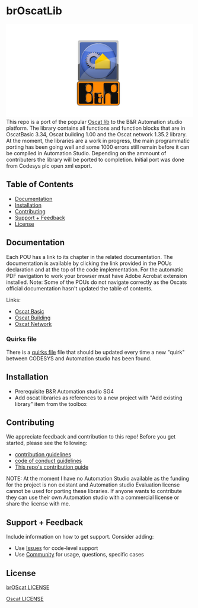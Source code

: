 # brOscatLib

![LOGO](logo.png)
This repo is a port of the popular [Oscat lib](http://www.oscat.de) to the B&R Automation studio platform. The library contains all functions and function blocks that are in OscatBasic 3.34, Oscat building 1.00 and the Oscat network 1.35.2 library. At the moment, the libraries are a work in progress, the main programmatic porting has been going well and some 1000 errors still remain before it can be compiled in Automation Studio. Depending on the ammount of contributers the library will be ported to completion. Initial port was done from Codesys plc open xml export.

## Table of Contents

- [Documentation](#documentation)
- [Installation](#installation)
- [Contributing](#contributing)
- [Support + Feedback](#support--feedback)
- [License](#license)

## Documentation

Each POU has a link to its chapter in the related documentation. The documentation is available by clicking the link provided in the POUs declaration and at the top of the code implementation. For the automatic PDF navigation to work your browser must have Adobe Acrobat extension installed. Note: Some of the POUs do not navigate correctly as the Oscats official documentation hasn't updated the table of contents.

Links:
- [Oscat Basic](http://www.oscat.de/images/OSCATBasic/oscat_basic333_en.pdf)
- [Oscat Building](http://www.oscat.de/images/OSCATBuilding/oscat_building100_en.pdf)
- [Oscat Network](http://www.oscat.de/images/OSCATNetwork/oscat_netlib121_en.pdf)

### Quirks file

There is a [quirks file](quirks.md) file that should be updated every time a new "quirk" between CODESYS and Automation studio has been found.

## Installation

- Prerequisite B&R Automation studio SG4
- Add oscat libraries as references to a new project with "Add existing library" item from the toolbox

## Contributing

We appreciate feedback and contribution to this repo! Before you get started, please see the following:

- [contribution guidelines](CONTRIBUTING.md)
- [code of conduct guidelines](CODE-OF-CONDUCT.md)
- [This repo's contribution guide](CONTRIBUTING.md)

NOTE: At the moment I have no Automation Studio available as the funding for the project is non existant and Automation studio Evaluation license cannot be used for porting these libraries. If anyone wants to contribute they can use their own Automation studio with a commercial license or share the license with me.

## Support + Feedback

Include information on how to get support. Consider adding:

- Use [Issues](issues) for code-level support
- Use [Community]() for usage, questions, specific cases

## License

[brOScat LICENSE](LICENSE)

[Oscat LICENSE](OSCAT_LICENSE)
